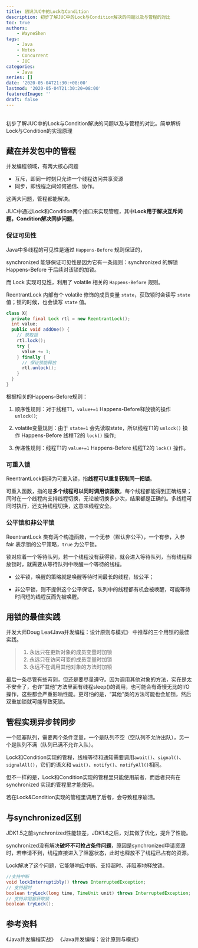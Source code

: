 ```yaml
---
title: 初识JUC中的Lock与Condition
description: 初步了解JUC中的Lock与Condition解决的问题以及与管程的对比
toc: true
authors: 
    - WayneShen
tags: 
    - Java
    - Notes
    - Concurrent
    - JUC
categories: 
    - Java
series: []
date: '2020-05-04T21:30:+08:00'
lastmod: '2020-05-04T21:30:20+08:00'
featuredImage: ''
draft: false
---
```


</br>
初步了解JUC中的Lock与Condition解决的问题以及与管程的对比。简单解析Lock与Condition的实现原理

<!--more-->

## 藏在并发包中的管程

并发编程领域，有两大核心问题

+ 互斥，即同一时刻只允许一个线程访问共享资源
+ 同步，即线程之间如何通信、协作。

这两大问题，管程都能解决。

JUC中通过Lock和Condition两个接口来实现管程，其中**Lock用于解决互斥问题，Condition解决同步问题**。

### 保证可见性

Java中多线程的可见性是通过 `Happens-Before` 规则保证的，

synchronized 能够保证可见性是因为它有一条规则：synchronized 的解锁 Happens-Before 于后续对该锁的加锁。

而 Lock 实现可见性，利用了 volatile 相关的 `Happens-Before` 规则。

ReentrantLock 内部有个 volatile 修饰的成员变量 `state`，获取锁时会读写 `state` 值；锁的时候，也会读写 `state` 值。

```java
class X{
  private final Lock rtl = new ReentrantLock(); 
  int value;
  public void addOne() {
    // 获取锁 
    rtl.lock(); 
    try {
      value += 1; 
    } finally {
      // 保证锁能释放
      rtl.unlock(); 
    }
  } 
}
```

根据相关的Happens-Before规则：

1. 顺序性规则：对于线程T1，`value+=1` Happens-Before释放锁的操作 `unlock()`;

2. volatile变量规则：由于 `state=1` 会先读取state，所以线程T1的 `unlock()` 操作 Happens-Before 线程T2的 `lock()` 操作;

3. 传递性规则：线程T1的 `value+=1` Happens-Before 线程T2的 `lock()` 操作。

### 可重入锁

ReentrantLock翻译为可重入锁，指**线程可以重复获取同一把锁**。

可重入函数，指的是**多个线程可以同时调用该函数**，每个线程都能得到正确结果；同时在一个线程内支持线程切换，无论被切换多少次，结果都是正确的。多线程可同时执行，还支持线程切换，这意味线程安全。

### 公平锁和非公平锁

ReentrantLock 类有两个构造函数，一个无参（默认非公平），一个有参，入参 fair 表示锁的公平策略，`true` 为公平锁。

锁对应着一个等待队列，若一个线程没有获得锁，就会进入等待队列，当有线程释放锁时，就需要从等待队列中唤醒一个等待的线程。

+ 公平锁，唤醒的策略就是唤醒等待时间最长的线程，较公平；

+ 非公平锁，则不提供这个公平保证，队列中的线程都有机会被唤醒，可能等待时间短的线程反而先被唤醒。

## 用锁的最佳实践

并发大师Doug Lea《Java并发编程：设计原则与模式》 中推荐的三个用锁的最佳实践。

> 1. 永远只在更新对象的成员变量时加锁
> 2. 永远只在访问可变的成员变量时加锁
> 3. 永远不在调用其他对象的方法时加锁

最后一条尽管有些苛刻，但还是要尽量遵守。因为调用其他对象的方法，实在是太不安全了，也许“其他”方法里面有线程sleep()的调用，也可能会有奇慢无比的I/O操作，这些都会严重影响性能。更可怕的是，“其他”类的方法可能也会加锁，然后双重加锁就可能导致死锁。

## 管程实现异步转同步

一个阻塞队列，需要两个条件变量，一个是队列不空（空队列不允许出队），另一个是队列不满（队列已满不允许入队）。

Lock和Condition实现的管程，线程等待和通知需要调用`await()`、`signal()`、`signalAll()`，它们的语义和 `wait()`、`notify()`、`notifyAll()`相同。

但不一样的是，Lock和Condition实现的管程里只能使用前者，而后者只有在 synchronized 实现的管程里才能使用。

若在Lock&Condition实现的管程里调用了后者，会导致程序崩溃。

## 与synchronized区别

JDK1.5之前synchronized性能较差，JDK1.6之后，对其做了优化，提升了性能。

synchronized没有解决**破坏不可抢占条件问题**，原因是synchronized申请资源时，若申请不到，线程直接进入了阻塞状态，此时也释放不了线程已占有的资源。

Lock解决了这个问题，它能够响应中断、支持超时、非阻塞地释放锁。

```java
//支持中断
void lockInterruptibly() throws InterruptedException;
// 支持超时
boolean tryLock(long time, TimeUnit unit) throws InterruptedException;
// 支持非阻塞获取锁
boolean tryLock();
```


## 参考资料

《Java并发编程实战》
《Java并发编程：设计原则与模式》